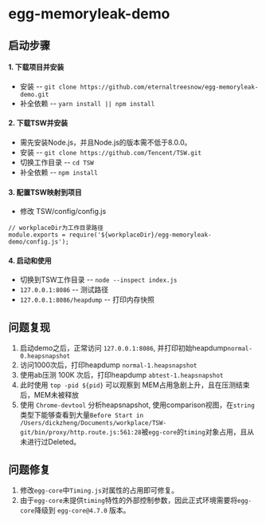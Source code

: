 # egg-memoryleak-demo
## 启动步骤
#### 1. 下载项目并安装
 * 安装  -- `git clone https://github.com/eternaltreesnow/egg-memoryleak-demo.git`
 * 补全依赖  -- `yarn install || npm install`

#### 2. 下载TSW并安装
 * 需先安装Node.js，并且Node.js的版本需不低于8.0.0。
 * 安装 -- `git clone https://github.com/Tencent/TSW.git`
 * 切换工作目录 -- `cd TSW`
 * 补全依赖 -- `npm install`
 
#### 3. 配置TSW映射到项目
 * 修改 TSW/config/config.js
```
// workplaceDir为工作目录路径
module.exports = require('${workplaceDir}/egg-memoryleak-demo/config.js');
```

#### 4. 启动和使用
 * 切换到TSW工作目录 -- `node --inspect index.js`
 * `127.0.0.1:8086` -- 测试路径
 * `127.0.0.1:8086/heapdump` -- 打印内存快照

## 问题复现
 1. 启动demo之后，正常访问 `127.0.0.1:8086`, 并打印初始heapdump`normal-0.heapsnapshot`
 2. 访问1000次后，打印heapdump `normal-1.heapsnapshot`
 3. 使用ab压测 100K 次后，打印heapdump `abtest-1.heapsnapshot`
 4. 此时使用 `top -pid ${pid}` 可以观察到 MEM占用急剧上升，且在压测结束后，MEM未被释放
 5. 使用 `Chrome-devtool` 分析heapsnapshot, 使用comparison视图，在`string`类型下能够查看到大量`Before Start in /Users/dickzheng/Documents/workplace/TSW-git/bin/proxy/http.route.js:561:28`被`egg-core`的`timing`对象占用，且从未进行过Deleted。
 
## 问题修复
 1. 修改`egg-core`中`Timing.js`对属性的占用即可修复。
 1. 由于`egg-core`未提供`timing`特性的外部控制参数，因此正式环境需要将`egg-core`降级到 `egg-core@4.7.0` 版本。
